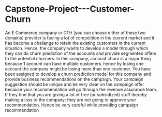 # Capstone-Project---Customer-Churn
An E Commerce company or DTH (you can choose either of these two domains) provider is  facing a lot of competition in the current market and it has become a challenge to retain the  existing customers in the current situation. Hence, the company wants to develop a model  through which they can do churn prediction of the accounts and provide segmented offers to the  potential churners. In this company, account churn is a major thing because 1 account can have  multiple customers. hence by losing one account the company might be losing more than one  customer. You have been assigned to develop a churn prediction model for this company and provide  business recommendations on the campaign. Your campaign suggestion should be unique and be very clear on the campaign offer because  your recommendation will go through the revenue assurance team. If they find that you are  giving a lot of free (or subsidized) stuff thereby making a loss to the company; they are not going  to approve your recommendation.  Hence be very careful while providing campaign recommendation
